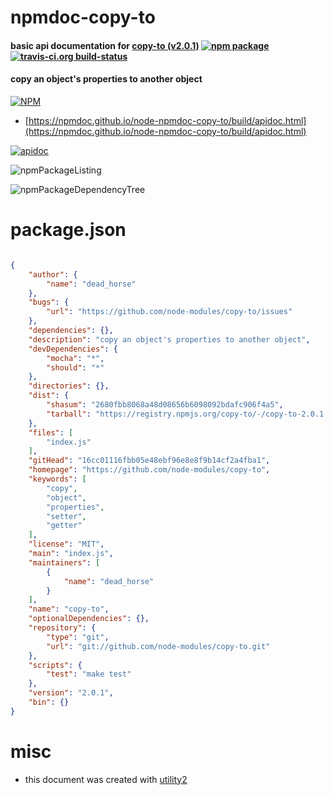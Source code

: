 # npmdoc-copy-to

#### basic api documentation for  [copy-to (v2.0.1)](https://github.com/node-modules/copy-to)  [![npm package](https://img.shields.io/npm/v/npmdoc-copy-to.svg?style=flat-square)](https://www.npmjs.org/package/npmdoc-copy-to) [![travis-ci.org build-status](https://api.travis-ci.org/npmdoc/node-npmdoc-copy-to.svg)](https://travis-ci.org/npmdoc/node-npmdoc-copy-to)

#### copy an object's properties to another object

[![NPM](https://nodei.co/npm/copy-to.png?downloads=true&downloadRank=true&stars=true)](https://www.npmjs.com/package/copy-to)

- [https://npmdoc.github.io/node-npmdoc-copy-to/build/apidoc.html](https://npmdoc.github.io/node-npmdoc-copy-to/build/apidoc.html)

[![apidoc](https://npmdoc.github.io/node-npmdoc-copy-to/build/screenCapture.buildCi.browser.%252Ftmp%252Fbuild%252Fapidoc.html.png)](https://npmdoc.github.io/node-npmdoc-copy-to/build/apidoc.html)

![npmPackageListing](https://npmdoc.github.io/node-npmdoc-copy-to/build/screenCapture.npmPackageListing.svg)

![npmPackageDependencyTree](https://npmdoc.github.io/node-npmdoc-copy-to/build/screenCapture.npmPackageDependencyTree.svg)



# package.json

```json

{
    "author": {
        "name": "dead_horse"
    },
    "bugs": {
        "url": "https://github.com/node-modules/copy-to/issues"
    },
    "dependencies": {},
    "description": "copy an object's properties to another object",
    "devDependencies": {
        "mocha": "*",
        "should": "*"
    },
    "directories": {},
    "dist": {
        "shasum": "2680fbb8068a48d08656b6098092bdafc906f4a5",
        "tarball": "https://registry.npmjs.org/copy-to/-/copy-to-2.0.1.tgz"
    },
    "files": [
        "index.js"
    ],
    "gitHead": "16cc01116fbb05e48ebf96e8e8f9b14cf2a4fba1",
    "homepage": "https://github.com/node-modules/copy-to",
    "keywords": [
        "copy",
        "object",
        "properties",
        "setter",
        "getter"
    ],
    "license": "MIT",
    "main": "index.js",
    "maintainers": [
        {
            "name": "dead_horse"
        }
    ],
    "name": "copy-to",
    "optionalDependencies": {},
    "repository": {
        "type": "git",
        "url": "git://github.com/node-modules/copy-to.git"
    },
    "scripts": {
        "test": "make test"
    },
    "version": "2.0.1",
    "bin": {}
}
```



# misc
- this document was created with [utility2](https://github.com/kaizhu256/node-utility2)
